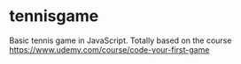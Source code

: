 # tennisgame

Basic tennis game in JavaScript. Totally based on the course
https://www.udemy.com/course/code-your-first-game